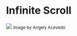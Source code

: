 <h1>Infinite Scroll </h1>
<img src="./scr/assets/images/infinite.avif" />
<small>Image by Angely Acevedo
</small>
